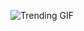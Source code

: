 ![Trending GIF](https://media4.giphy.com/media/v1.Y2lkPThiYjIxNzcyYzF5dWhzeDNxYnluMGlrZG00cmZ1ODF1eGFtNmgwanQyc2RqaHZqbyZlcD12MV9naWZzX3NlYXJjaCZjdD1n/bGgsc5mWoryfgKBx1u/giphy.gif)
